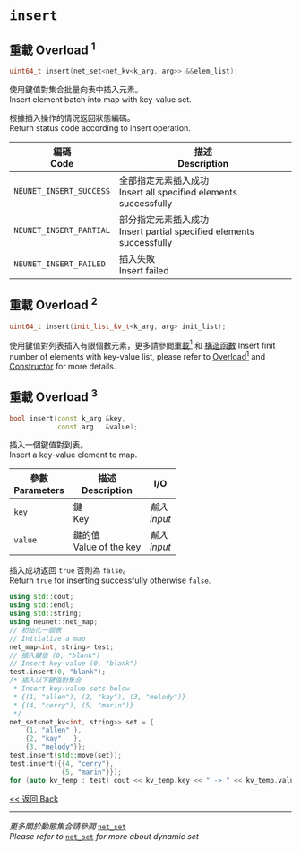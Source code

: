 # `insert`

## 重載 Overload $^1$

```c++
uint64_t insert(net_set<net_kv<k_arg, arg>> &&elem_list);
```

使用鍵值對集合批量向表中插入元素。\
Insert element batch into map with key-value set.

根據插入操作的情況返回狀態編碼。\
Return status code according to insert operation.

編碼<br>Code|描述<br>Description
-|-
`NEUNET_INSERT_SUCCESS`|全部指定元素插入成功<br>Insert all specified elements successfully
`NEUNET_INSERT_PARTIAL`|部分指定元素插入成功<br>Insert partial specified elements successfully
`NEUNET_INSERT_FAILED`|插入失敗<br>Insert failed

## 重載 Overload $^2$

```c++
uint64_t insert(init_list_kv_t<k_arg, arg> init_list);
```

使用鍵值對列表插入有限個數元素，更多請參閲[重載$^1$](#重載-overload-1) 和 [構造函數](net_map.md)
Insert finit number of elements with key-value list, please refer to [Overload$^1$](#重載-overload-1) and [Constructor](net_map.md) for more details.

## 重載 Overload $^3$

```c++
bool insert(const k_arg &key,
            const arg   &value);
```

插入一個鍵值對到表。\
Insert a key-value element to map.

參數<br>Parameters|描述<br>Description|I/O
-|-|-
`key`|鍵<br>Key|*輸入<br>input*
`value`|鍵的值<br>Value of the key|*輸入<br>input*

插入成功返回 `true` 否則為 `false`。\
Return `true` for inserting successfully otherwise `false`.

```c++
using std::cout;
using std::endl;
using std::string;
using neunet::net_map;
// 初始化一個表
// Initialize a map
net_map<int, string> test;
// 插入鍵值 (0, "blank")
// Insert key-value (0, "blank")
test.insert(0, "blank");
/* 插入以下鍵值對集合
 * Insert key-value sets below
 * {(1, "allen"), (2, "kay"), (3, "melody")}
 * {(4, "cerry"), (5, "marin")}
 */
net_set<net_kv<int, string>> set = {
    {1, "allen" },
    {2, "kay"   },
    {3, "melody"}};
test.insert(std::move(set));
test.insert({{4, "cerry"},
             {5, "marin"}});
for (auto kv_temp : test) cout << kv_temp.key << " -> " << kv_temp.value << '\n';
```

[<< 返回 Back](cover.md)

---

*更多關於動態集合請參閲* [`net_set`](../net_set/cover.md)\
*Please refer to* [`net_set`](../net_set/cover.md) *for more about dynamic set*

